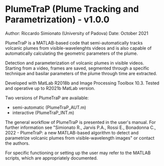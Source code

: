 # PlumeTraP (Plume Tracking and Parametrization) - v1.0.0

Author: Riccardo Simionato (University of Padova)
Date: October 2021

PlumeTraP is a MATLAB-based code that semi-automatically tracks volcanic
plumes from visible-wavelenghts videos and is also capable of automatically
calculating the geometric parameters of the plume.

Detection and parameterization of volcanic plumes in visible videos.
Starting from a video, frames are saved, segmented through a specific
technique and basilar parameters of the plume through time are extracted.

Developed with MatLab R2018b and Image Processing Toolbox 10.3.
Tested and operative up to R2021b MatLab version.

Two versions of PlumeTraP are available:
- semi-automatic (PlumeTraP_AUT.m)
- interactive (PlumeTraP_INT.m)

The general workflow of PlumeTraP is presented in the user's manual. 
For further information see "Simionato R., Jarvis P.A., Rossi E.,
Bonadonna C., 2022 - PlumeTraP: a new MATLAB-based algorithm to detect and
parametrize volcanic plumes from visible-wavelength images" or contact the 
authors.

For specific functioning or setting up the user may refer to the MATLAB 
scripts, which are appropriately documented.
